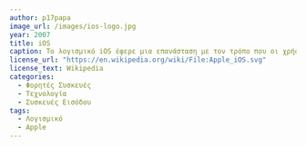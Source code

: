 ```yaml
---
author: p17papa
image_url: /images/ios-logo.jpg
year: 2007
title: iOS
caption: Το λογισμικό iOS έφερε μια επανάσταση με τον τρόπο που οι χρήστες φορητών συσκευών αλληλεπιδρούσαν με αυτές στηρίζοντας το UI σε απευθείας χρήση με τα δάχτυλα, χρησιμοποιώντας multi-touch αφή όπως το swipe, tap, pinch και reverse pinch. Με τον σχεδιασμό αυτού του λογισμικού, έδωσε μια νεά οπτική για τον χρήστη που απλώς πατάει και ανοίγει την εφαρμογή που θέλει να χρησιμοποιήσει. 
license_url: "https://en.wikipedia.org/wiki/File:Apple_iOS.svg"
license_text: Wikipedia
categories:
  - Φορητές Συσκευές
  - Τεχνολογία
  - Συσκευές Εισόδου
tags: 
  - Λογισμικό
  - Apple
---
```


